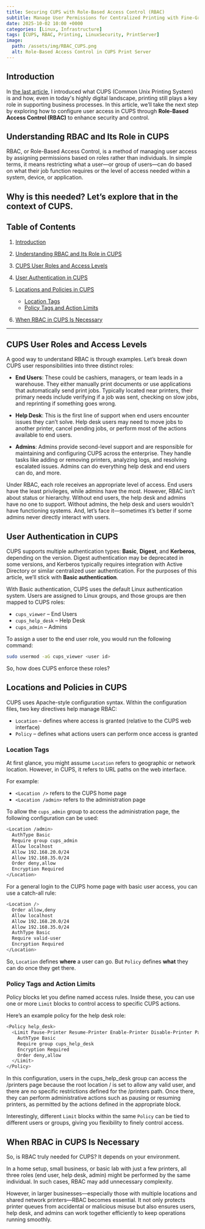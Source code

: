 ```yaml
---
title: Securing CUPS with Role-Based Access Control (RBAC)
subtitle: Manage User Permissions for Centralized Printing with Fine-Grained Access Control
date: 2025-10-02 10:00 +0000
categories: [Linux, Infrastructure]
tags: [CUPS, RBAC, Printing, LinuxSecurity, PrintServer]
image:
  path: /assets/img/RBAC_CUPS.png
  alt: Role-Based Access Control in CUPS Print Server
---
```


## Introduction

In [the last article](https://richard-sebos.github.io/sebostechnology/posts/CUPS/), I introduced what CUPS (Common Unix Printing System) is and how, even in today's highly digital landscape, printing still plays a key role in supporting business processes. In this article, we’ll take the next step by exploring how to configure user access in CUPS through **Role-Based Access Control (RBAC)** to enhance security and control.

## Understanding RBAC and Its Role in CUPS

RBAC, or Role-Based Access Control, is a method of managing user access by assigning permissions based on roles rather than individuals. In simple terms, it means restricting what a user—or group of users—can do based on what their job function requires or the level of access needed within a system, device, or application.

Why is this needed? Let’s explore that in the context of CUPS.
---

## Table of Contents

1. [Introduction](#introduction)
2. [Understanding RBAC and Its Role in CUPS](#understanding-rbac-and-its-role-in-cups)
3. [CUPS User Roles and Access Levels](#cups-user-roles-and-access-levels)
4. [User Authentication in CUPS](#user-authentication-in-cups)
5. [Locations and Policies in CUPS](#locations-and-policies-in-cups)

   * [Location Tags](#location-tags)
   * [Policy Tags and Action Limits](#policy-tags-and-action-limits)
6. [When RBAC in CUPS Is Necessary](#when-rbac-in-cups-is-necessary)

---
## CUPS User Roles and Access Levels

A good way to understand RBAC is through examples. Let’s break down CUPS user responsibilities into three distinct roles:

* **End Users**: These could be cashiers, managers, or team leads in a warehouse. They either manually print documents or use applications that automatically send print jobs. Typically located near printers, their primary needs include verifying if a job was sent, checking on slow jobs, and reprinting if something goes wrong.

* **Help Desk**: This is the first line of support when end users encounter issues they can’t solve. Help desk users may need to move jobs to another printer, cancel pending jobs, or perform most of the actions available to end users.

* **Admins**: Admins provide second-level support and are responsible for maintaining and configuring CUPS across the enterprise. They handle tasks like adding or removing printers, analyzing logs, and resolving escalated issues. Admins can do everything help desk and end users can do, and more.

Under RBAC, each role receives an appropriate level of access. End users have the least privileges, while admins have the most. However, RBAC isn’t about status or hierarchy. Without end users, the help desk and admins have no one to support. Without admins, the help desk and users wouldn't have functioning systems. And, let’s face it—sometimes it’s better if some admins never directly interact with users.

## User Authentication in CUPS

CUPS supports multiple authentication types: **Basic**, **Digest**, and **Kerberos**, depending on the version. Digest authentication may be deprecated in some versions, and Kerberos typically requires integration with Active Directory or similar centralized user authentication. For the purposes of this article, we’ll stick with **Basic authentication**.

With Basic authentication, CUPS uses the default Linux authentication system. Users are assigned to Linux groups, and those groups are then mapped to CUPS roles:

* `cups_viewer` – End Users
* `cups_help_desk` – Help Desk
* `cups_admin` – Admins

To assign a user to the end user role, you would run the following command:

```bash
sudo usermod -aG cups_viewer <user id>
```

So, how does CUPS enforce these roles?

## Locations and Policies in CUPS

CUPS uses Apache-style configuration syntax. Within the configuration files, two key directives help manage RBAC:

* `Location` – defines where access is granted (relative to the CUPS web interface)
* `Policy` – defines what actions users can perform once access is granted

### Location Tags

At first glance, you might assume `Location` refers to geographic or network location. However, in CUPS, it refers to URL paths on the web interface.

For example:

* `<Location />` refers to the CUPS home page
* `<Location /admin>` refers to the administration page

To allow the `cups_admin` group to access the administration page, the following configuration can be used:

```bash
<Location /admin>
  AuthType Basic
  Require group cups_admin
  Allow localhost
  Allow 192.168.20.0/24
  Allow 192.168.35.0/24
  Order deny,allow
  Encryption Required
</Location>
```

For a general login to the CUPS home page with basic user access, you can use a catch-all rule:

```bash
<Location />
  Order allow,deny
  Allow localhost
  Allow 192.168.20.0/24
  Allow 192.168.35.0/24
  AuthType Basic
  Require valid-user
  Encryption Required
</Location>
```

So, `Location` defines **where** a user can go. But `Policy` defines **what** they can do once they get there.

### Policy Tags and Action Limits

Policy blocks let you define named access rules. Inside these, you can use one or more `Limit` blocks to control access to specific CUPS actions.

Here’s an example policy for the help desk role:

```bash
<Policy help_desk>
  <Limit Pause-Printer Resume-Printer Enable-Printer Disable-Printer Pause-Printer-After-Current-Job Hold-New-Jobs Release-Held-New-Jobs Deactivate-Printer Activate-Printer Restart-Printer Shutdown-Printer Startup-Printer Promote-Job Schedule-Job-After Cancel-Jobs CUPS-Accept-Jobs CUPS-Reject-Jobs Cancel-Job CUPS-Authenticate-Job>
    AuthType Basic
    Require group cups_help_desk
    Encryption Required
    Order deny,allow
  </Limit>
</Policy>
```

In this configuration, users in the cups_help_desk group can access the /printers page because the root location / is set to allow any valid user, and there are no specific restrictions defined for the /printers path. Once there, they can perform administrative actions such as pausing or resuming printers, as permitted by the actions defined in the appropriate <Limit> block.

Interestingly, different `Limit` blocks within the same `Policy` can be tied to different users or groups, giving you flexibility to finely control access.

## When RBAC in CUPS Is Necessary

So, is RBAC truly needed for CUPS? It depends on your environment.

In a home setup, small business, or basic lab with just a few printers, all three roles (end user, help desk, admin) might be performed by the same individual. In such cases, RBAC may add unnecessary complexity.

However, in larger businesses—especially those with multiple locations and shared network printers—RBAC becomes essential. It not only protects printer queues from accidental or malicious misuse but also ensures users, help desk, and admins can work together efficiently to keep operations running smoothly.

